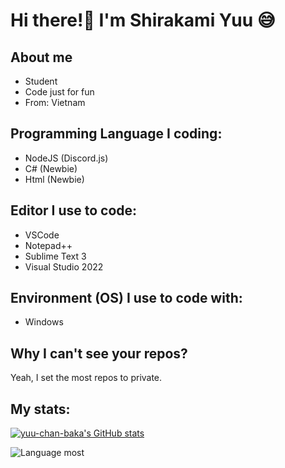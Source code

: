 
# Hi there!👋 I'm Shirakami Yuu 😅

## About me

- Student
- Code just for fun
- From: Vietnam

## Programming Language I coding:

- NodeJS (Discord.js)
- C# (Newbie)
- Html (Newbie)

## Editor I use to code:

- VSCode
- Notepad++
- Sublime Text 3
- Visual Studio 2022
## Environment (OS) I use to code with:

- Windows

## Why I can't see your repos?

Yeah, I set the most repos to private.

## My stats:

[![yuu-chan-baka's GitHub stats](https://github-readme-stats.vercel.app/api?username=yuu-chan-baka&theme=dracula&show_icons=true)](https://github.com/yuu-chan-baka/github-readme-stats)

![Language most](https://github-readme-stats.vercel.app/api/top-langs/?username=yuu-chan-baka&show_icons=true&theme=dracula)
